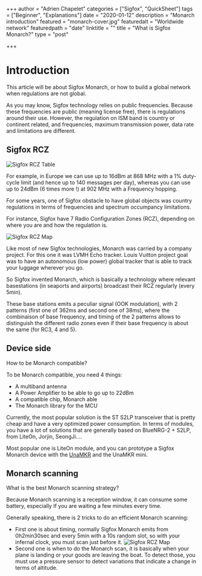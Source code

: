 +++
author = "Adrien Chapelet"
categories = ["Sigfox", "QuickSheet"]
tags = ["Beginner", "Explanations"]
date = "2020-01-12"
description = "Monarch introduction"
featured = "monarch-cover.jpg"
featuredalt = "Worldwide network"
featuredpath = "date"
linktitle = ""
title = "What is Sigfox Monarch?"
type = "post"

+++

# Introduction
This article will be about Sigfox Monarch, or how to build a global network when regulations are not global.

As you may know, Sigfox technology relies on public frequencies. Because these frequencies are public (meaning license free), there is regulations around their use.
However, the regulation on ISM band is country or continent related, and frequencies, maximum transmission power, data rate and limitations are different.

## Sigfox RCZ
![Sigfox RCZ Table](../../img/2020/01/sigfox-rcz-table.png "Sigfox RCZ Table")

For example, in Europe we can use up to 16dBm at 868 MHz with a 1% duty-cycle limit (and hence up to 140 messages per day), whereas you can use up to 24dBm (6 times more !) at 902 MHz with a Frequency hopping. 

For some years, one of Sigfox obstacle to have global objects was country regulations in terms of frequencies and spectrum occumpancy limitations.

For instance, Sigfox have 7 Radio Configuration Zones (RCZ), depending on where you are and how the regulation is.

![Sigfox RCZ Map](../../img/2019/12/sigfox-rcz-map.png "Sigfox RCZ Map")

Like most of new Sigfox technologies, Monarch was carried by a company project. For this one it was LVMH Echo tracker.
Louis Vuitton project goal was to have an autonomous (low power) global tracker that is able to track your luggage wherever you go.

So Sigfox invented Monarch, which is basically a technology where relevant basestations (in seaports and airports) broadcast their RCZ regularly (every 5min).

These base stations emits a peculiar signal (OOK modulation), with 2 patterns (first one of 362ms and second one of 38ms), where the combinaison of base frequency, and timing of the 2 patterns allows to distinguish the different radio zones even if their base frequency is about the same (for RC3, 4 and 5).

## Device side
How to be Monarch compatible?

To be Monarch compatible, you need 4 things:
- A multiband antenna
- A Power Amplifier to be able to go up to 22dBm
- A compatible chip, Monarch able
- The Monarch library for the MCU

Currently, the most popular solution is the ST S2LP transceiver that is pretty cheap and have a very optimized power consumption.
In terms of modules, you have a lot of solutions that are generally based on BlueNRG-2 + S2LP, from LiteOn, Jorjin, SeongJi....

Most popular one is LiteOn module, and you can prototype a Sigfox Monarch device with the [UnaMKR](https://www.unabiz.com/solutions/unamkr/) and the UnaMKR mini.

## Monarch scanning
What is the best Monarch scanning strategy?

Because Monarch scanning is a reception window, it can consume some battery, especially If you are waiting a few minutes every time.

Generally speaking, there is 2 tricks to do an efficient Monarch scanning:
- First one is about timing, normally Sigfox Monarch emits from 0h2min30sec and every 5min with a 10s random slot, so with your infernal clock, you must scan just before it.
![Sigfox RCZ Map](../../img/2020/01/Monarch-5-minutes-beacon.png "Sigfox Monarch beacos")
- Second one is when to do the Monarch scan, it is basically when your plane is landing or your goods are leaving the boat.
To detect those, you must use a pressure sensor to detect variations that indicate a change in terms of altitude.